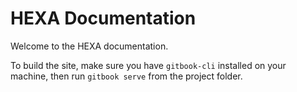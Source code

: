 # HEXA Documentation

Welcome to the HEXA documentation.

To build the site, make sure you have `gitbook-cli` installed on your machine, then run `gitbook serve` from the project folder.
